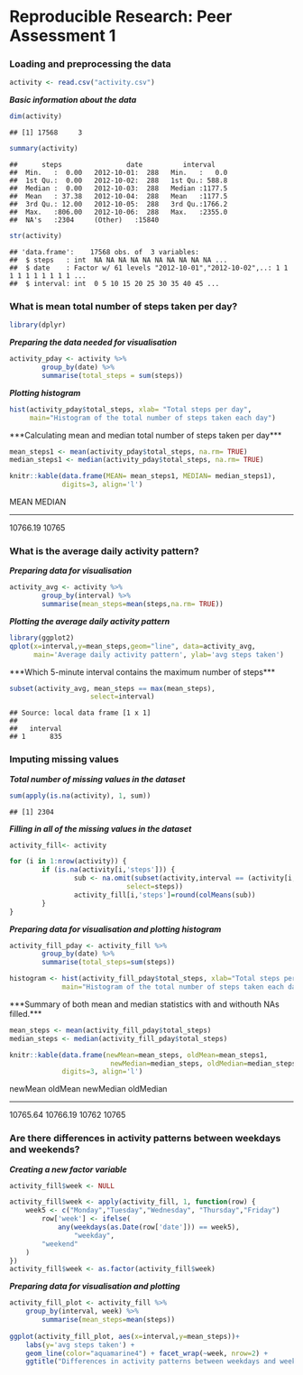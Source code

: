 # Reproducible Research: Peer Assessment 1

### Loading and preprocessing the data


```r
activity <- read.csv("activity.csv")
```
***Basic information about the data***

```r
dim(activity)
```

```
## [1] 17568     3
```

```r
summary(activity)
```

```
##      steps                date          interval     
##  Min.   :  0.00   2012-10-01:  288   Min.   :   0.0  
##  1st Qu.:  0.00   2012-10-02:  288   1st Qu.: 588.8  
##  Median :  0.00   2012-10-03:  288   Median :1177.5  
##  Mean   : 37.38   2012-10-04:  288   Mean   :1177.5  
##  3rd Qu.: 12.00   2012-10-05:  288   3rd Qu.:1766.2  
##  Max.   :806.00   2012-10-06:  288   Max.   :2355.0  
##  NA's   :2304     (Other)   :15840
```

```r
str(activity)
```

```
## 'data.frame':	17568 obs. of  3 variables:
##  $ steps   : int  NA NA NA NA NA NA NA NA NA NA ...
##  $ date    : Factor w/ 61 levels "2012-10-01","2012-10-02",..: 1 1 1 1 1 1 1 1 1 1 ...
##  $ interval: int  0 5 10 15 20 25 30 35 40 45 ...
```

### What is mean total number of steps taken per day?


```r
library(dplyr)
```
***Preparing the data needed for visualisation***

```r
activity_pday <- activity %>%  
        group_by(date) %>% 
        summarise(total_steps = sum(steps))
```
***Plotting histogram***

```r
hist(activity_pday$total_steps, xlab= "Total steps per day",
     main="Histogram of the total number of steps taken each day")  
```

<img src="./PA1_template_files/figure-html/unnamed-chunk-5-1.png" title="" alt="" style="display: block; margin: auto;" />
***Calculating mean and median total number of steps taken per day***

```r
mean_steps1 <- mean(activity_pday$total_steps, na.rm= TRUE)
median_steps1 <- median(activity_pday$total_steps, na.rm= TRUE)

knitr::kable(data.frame(MEAN= mean_steps1, MEDIAN= median_steps1),
             digits=3, align='l')
```



MEAN       MEDIAN 
---------  -------
10766.19   10765  

### What is the average daily activity pattern?

***Preparing data for visualisation***

```r
activity_avg <- activity %>% 
        group_by(interval) %>%
        summarise(mean_steps=mean(steps,na.rm= TRUE))
```
***Plotting the average daily activity pattern***

```r
library(ggplot2)
qplot(x=interval,y=mean_steps,geom="line", data=activity_avg, 
      main='Average daily activity pattern', ylab='avg steps taken')   
```

<img src="./PA1_template_files/figure-html/unnamed-chunk-8-1.png" title="" alt="" style="display: block; margin: auto;" />
***Which 5-minute interval contains the maximum number of steps***

```r
subset(activity_avg, mean_steps == max(mean_steps),
                    select=interval)
```

```
## Source: local data frame [1 x 1]
## 
##   interval
## 1      835
```

### Imputing missing values

***Total number of missing values in the dataset***

```r
sum(apply(is.na(activity), 1, sum))
```

```
## [1] 2304
```
***Filling in all of the missing values in the dataset***

```r
activity_fill<- activity

for (i in 1:nrow(activity)) {
        if (is.na(activity[i,'steps'])) {
                sub <- na.omit(subset(activity,interval == (activity[i,'interval']),
                             select=steps))
                activity_fill[i,'steps']=round(colMeans(sub))
        }
}
```
***Preparing data for visualisation and plotting histogram***

```r
activity_fill_pday <- activity_fill %>%  
        group_by(date) %>% 
        summarise(total_steps=sum(steps))

histogram <- hist(activity_fill_pday$total_steps, xlab="Total steps per day",
             main="Histogram of the total number of steps taken each day")
```

<img src="./PA1_template_files/figure-html/unnamed-chunk-12-1.png" title="" alt="" style="display: block; margin: auto;" />
***Summary of both mean and median statistics with and withouth NAs filled.***

```r
mean_steps <- mean(activity_fill_pday$total_steps)
median_steps <- median(activity_fill_pday$total_steps)

knitr::kable(data.frame(newMean=mean_steps, oldMean=mean_steps1,
                         newMedian=median_steps, oldMedian=median_steps1),
             digits=3, align='l')
```



newMean    oldMean    newMedian   oldMedian 
---------  ---------  ----------  ----------
10765.64   10766.19   10762       10765     

### Are there differences in activity patterns between weekdays and weekends?

***Creating a new factor variable***

```r
activity_fill$week <- NULL

activity_fill$week <- apply(activity_fill, 1, function(row) {
	week5 <- c("Monday","Tuesday","Wednesday", "Thursday","Friday")
        row['week'] <- ifelse(
        	any(weekdays(as.Date(row['date'])) == week5), 
                "weekday",
		"weekend"
	)
})
activity_fill$week <- as.factor(activity_fill$week)
```
***Preparing data for visualisation and plotting***

```r
activity_fill_plot <- activity_fill %>% 
	group_by(interval, week) %>%
        summarise(mean_steps=mean(steps))
        	  
ggplot(activity_fill_plot, aes(x=interval,y=mean_steps))+
	labs(y='avg steps taken') +
	geom_line(color="aquamarine4") + facet_wrap(~week, nrow=2) +
	ggtitle("Differences in activity patterns between weekdays and weekends")
```

<img src="./PA1_template_files/figure-html/unnamed-chunk-15-1.png" title="" alt="" style="display: block; margin: auto;" />
